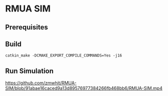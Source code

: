 # RMUA SIM


## Prerequisites

## Build
```
catkin_make -DCMAKE_EXPORT_COMPILE_COMMANDS=Yes -j16
```
## Run Simulation


https://github.com/zmwhit/RMUA-SIM/blob/91abae16caced9a13d89576977384266fb468bb6/RMUA-SIM.mp4